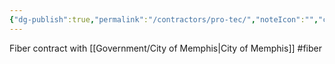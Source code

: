 ```yaml
---
{"dg-publish":true,"permalink":"/contractors/pro-tec/","noteIcon":"","created":"2025-01-16T15:21:53.214-06:00"}
---
```


Fiber contract with [[Government/City of Memphis\|City of Memphis]]
#fiber
